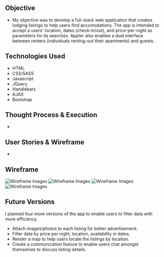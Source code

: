 ## Objective

* My objective was to develop a full-stack web application that creates lodging listings to help users find accomodations. The app is intended to accept a users' location, dates (check-in/out), and price-per-night as parameters for its searches. Appter also enables a dual interface between renters (individuals renting-out their apartments) and guests.

## Technologies Used

* HTML
* CSS/SASS
* Javascript
* JQuery
* Handlebars
* AJAX
* Bootstrap

## Thought Process & Execution

*

## User Stories & Wireframe

*

## Wireframe

![Wireframe Images](https://i.imgur.com/mnphO7Y.jpg)
![Wireframe Images](https://i.imgur.com/Ryt4Dw6.jpg)
![Wireframe Images](https://i.imgur.com/d5pHJvU.jpg)
![Wireframe Images](https://i.imgur.com/c7jjdQh.jpg)

## Future Versions

I planned four more versions of the app to enable users to filter data with more efficiency.
* Attach images/photos to each listing for better advertisement.
* Filter data by price per night, location, availability in dates.
* Render a map to help users locate the listings by location.
* Create a communication feature to enable users chat amongst themselves to discuss listing details.
